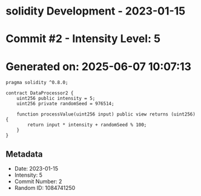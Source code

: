 ﻿# solidity Development - 2023-01-15
# Commit #2 - Intensity Level: 5
# Generated on: 2025-06-07 10:07:13
```solidity
pragma solidity ^0.8.0;

contract DataProcessor2 {
    uint256 public intensity = 5;
    uint256 private randomSeed = 976514;

    function processValue(uint256 input) public view returns (uint256) {
        return input * intensity + randomSeed % 100;
    }
}
```
## Metadata
- Date: 2023-01-15
- Intensity: 5
- Commit Number: 2
- Random ID: 1084741250
